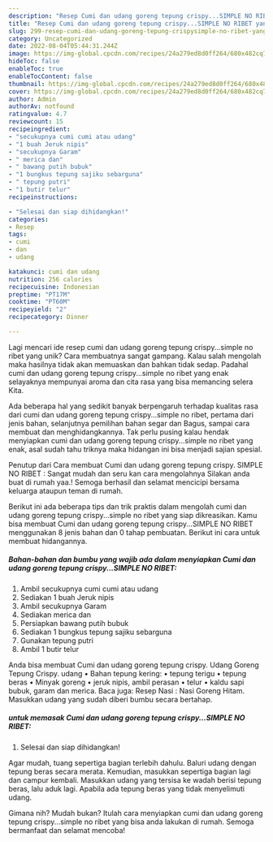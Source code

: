 ```yaml
---
description: "Resep Cumi dan udang goreng tepung crispy...SIMPLE NO RIBET yang Enak"
title: "Resep Cumi dan udang goreng tepung crispy...SIMPLE NO RIBET yang Enak"
slug: 299-resep-cumi-dan-udang-goreng-tepung-crispysimple-no-ribet-yang-enak
category: Uncategorized
date: 2022-08-04T05:44:31.244Z
image: https://img-global.cpcdn.com/recipes/24a279ed8d0ff264/680x482cq70/cumi-dan-udang-goreng-tepung-crispysimple-no-ribet-foto-resep-utama.jpg
hideToc: false
enableToc: true
enableTocContent: false
thumbnail: https://img-global.cpcdn.com/recipes/24a279ed8d0ff264/680x482cq70/cumi-dan-udang-goreng-tepung-crispysimple-no-ribet-foto-resep-utama.jpg
cover: https://img-global.cpcdn.com/recipes/24a279ed8d0ff264/680x482cq70/cumi-dan-udang-goreng-tepung-crispysimple-no-ribet-foto-resep-utama.jpg
author: Admin
authorAv: notfound
ratingvalue: 4.7
reviewcount: 15
recipeingredient:
- "secukupnya cumi cumi atau udang"
- "1 buah Jeruk nipis"
- "secukupnya Garam"
- " merica dan"
- " bawang putih bubuk"
- "1 bungkus tepung sajiku sebarguna"
- " tepung putri"
- "1 butir telur"
recipeinstructions:

- "Selesai dan siap dihidangkan!"
categories:
- Resep
tags:
- cumi
- dan
- udang

katakunci: cumi dan udang 
nutrition: 256 calories
recipecuisine: Indonesian
preptime: "PT17M"
cooktime: "PT60M"
recipeyield: "2"
recipecategory: Dinner

---
```





Lagi mencari ide resep cumi dan udang goreng tepung crispy...simple no ribet yang unik? Cara membuatnya sangat gampang. Kalau salah mengolah maka hasilnya tidak akan memuaskan dan bahkan tidak sedap. Padahal cumi dan udang goreng tepung crispy...simple no ribet yang enak selayaknya mempunyai aroma dan cita rasa yang bisa memancing selera Kita.





Ada beberapa hal yang sedikit banyak berpengaruh terhadap kualitas rasa dari cumi dan udang goreng tepung crispy...simple no ribet, pertama dari jenis bahan, selanjutnya pemilihan bahan segar dan Bagus, sampai cara membuat dan menghidangkannya. Tak perlu pusing kalau hendak menyiapkan cumi dan udang goreng tepung crispy...simple no ribet yang enak,      asal sudah tahu triknya maka hidangan ini bisa menjadi sajian spesial.














Penutup dari Cara membuat Cumi dan udang goreng tepung crispy. SIMPLE NO RIBET : Sangat mudah dan seru kan cara mengolahnya Silakan anda buat di rumah yaa.! Semoga berhasil dan selamat mencicipi bersama keluarga ataupun teman di rumah.






Berikut ini ada beberapa tips dan trik praktis dalam mengolah cumi dan udang goreng tepung crispy...simple no ribet yang siap dikreasikan. Kamu bisa membuat Cumi dan udang goreng tepung crispy...SIMPLE NO RIBET menggunakan 8 jenis bahan dan 0 tahap pembuatan. Berikut ini cara untuk membuat hidangannya.

<!--inarticleads1-->

##### Bahan-bahan dan bumbu yang wajib ada dalam menyiapkan Cumi dan udang goreng tepung crispy...SIMPLE NO RIBET:

1. Ambil secukupnya cumi cumi atau udang
1. Sediakan 1 buah Jeruk nipis
1. Ambil secukupnya Garam
1. Sediakan  merica dan
1. Persiapkan  bawang putih bubuk
1. Sediakan 1 bungkus tepung sajiku sebarguna
1. Gunakan  tepung putri
1. Ambil 1 butir telur


Anda bisa membuat Cumi dan udang goreng tepung crispy. Udang Goreng Tepung Crispy. udang • Bahan tepung kering: • tepung terigu • tepung beras • Minyak goreng • jeruk nipis, ambil perasan • telur • kaldu sapi bubuk, garam dan merica. Baca juga: Resep Nasi : Nasi Goreng Hitam. Masukkan udang yang sudah diberi bumbu secara bertahap. 

<!--inarticleads2-->

#####  untuk memasak Cumi dan udang goreng tepung crispy...SIMPLE NO RIBET:


1. Selesai dan siap dihidangkan!

Agar mudah, tuang sepertiga bagian terlebih dahulu. Baluri udang dengan tepung beras secara merata. Kemudian, masukkan sepertiga bagian lagi dan campur kembali. Masukkan udang yang tersisa ke wadah berisi tepung beras, lalu aduk lagi. Apabila ada tepung beras yang tidak menyelimuti udang. 

Gimana nih? Mudah bukan? Itulah cara menyiapkan cumi dan udang goreng tepung crispy...simple no ribet yang bisa anda lakukan di rumah. Semoga bermanfaat dan selamat mencoba!
